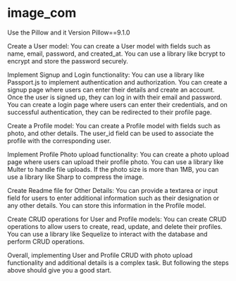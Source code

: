 # image_com

Use the Pillow and it Version Pillow==9.1.0

Create a User model: You can create a User model with fields such as name, email, password, and created_at. You can use a library like bcrypt to encrypt and store the password securely.

Implement Signup and Login functionality: You can use a library like Passport.js to implement authentication and authorization. You can create a signup page where users can enter their details and create an account. Once the user is signed up, they can log in with their email and password. You can create a login page where users can enter their credentials, and on successful authentication, they can be redirected to their profile page.

Create a Profile model: You can create a Profile model with fields such as photo, and other details. The user_id field can be used to associate the profile with the corresponding user.

Implement Profile Photo upload functionality: You can create a photo upload page where users can upload their profile photo. You can use a library like Multer to handle file uploads. If the photo size is more than 1MB, you can use a library like Sharp to compress the image.

Create Readme file for Other Details: You can provide a textarea or input field for users to enter additional information such as their designation or any other details. You can store this information in the Profile model.

Create CRUD operations for User and Profile models: You can create CRUD operations to allow users to create, read, update, and delete their profiles. You can use a library like Sequelize to interact with the database and perform CRUD operations.

Overall, implementing User and Profile CRUD with photo upload functionality and additional details is a complex task. But following the steps above should give you a good start.
